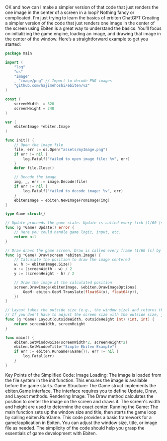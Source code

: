 OK and how can I make a simpler version of that code that just renders the one image in the center of a screen in a loop? Nothing fancy or complicated. I'm just trying to learn the basics of erbiten
ChatGPT
Creating a simpler version of the code that just renders one image in the center of the screen using Ebiten is a great way to understand the basics. You’ll focus on initializing the game engine, loading an image, and drawing that image in the center of the window. Here’s a straightforward example to get you started:

```go
package main

import (
    "log"
    "os"
    "image"
    _ "image/png" // Import to decode PNG images
    "github.com/hajimehoshi/ebiten/v2"
)

const (
    screenWidth  = 320
    screenHeight = 240
)

var (
    ebitenImage *ebiten.Image
)

func init() {
    // Open the image file
    file, err := os.Open("assets/myImage.png")
    if err != nil {
        log.Fatalf("failed to open image file: %v", err)
    }
    defer file.Close()

    // Decode the image
    img, _, err := image.Decode(file)
    if err != nil {
        log.Fatalf("failed to decode image: %v", err)
    }
    ebitenImage = ebiten.NewImageFromImage(img)
}

type Game struct{}

// Update proceeds the game state. Update is called every tick (1/60 [s] by default).
func (g *Game) Update() error {
    // Here you could handle game logic, input, etc.
    return nil
}

// Draw draws the game screen. Draw is called every frame (1/60 [s] by default).
func (g *Game) Draw(screen *ebiten.Image) {
    // Calculate the position to draw the image centered
    w, h := ebitenImage.Size()
    x := (screenWidth - w) / 2
    y := (screenHeight - h) / 2

    // Draw the image at the calculated position
    screen.DrawImage(ebitenImage, &ebiten.DrawImageOptions{
        GeoM: ebiten.GeoM.Translate(float64(x), float64(y)),
    })
}

// Layout takes the outside size (e.g., the window size) and returns the (logical) screen size.
// If you don't have to adjust the screen size with the outside size, just return a fixed size.
func (g *Game) Layout(outsideWidth, outsideHeight int) (int, int) {
    return screenWidth, screenHeight
}

func main() {
    ebiten.SetWindowSize(screenWidth*2, screenHeight*2)
    ebiten.SetWindowTitle("Simple Ebiten Example")
    if err := ebiten.RunGame(&Game{}); err != nil {
        log.Fatal(err)
    }
}
```

Key Points of the Simplified Code:
Image Loading: The image is loaded from the file system in the init function. This ensures the image is available before the game starts.
Game Structure: The Game struct implements the ebiten.Game interface. The interface requires you to define Update, Draw, and Layout methods.
Rendering Image: The Draw method calculates the position to center the image on the screen and draws it. The screen's width and height are used to determine the exact center.
Running the Game: The main function sets up the window size and title, then starts the game loop by calling ebiten.RunGame.
This code provides a basic framework for a game/application in Ebiten. You can adjust the window size, title, or image file as needed. The simplicity of the code should help you grasp the essentials of game development with Ebiten.